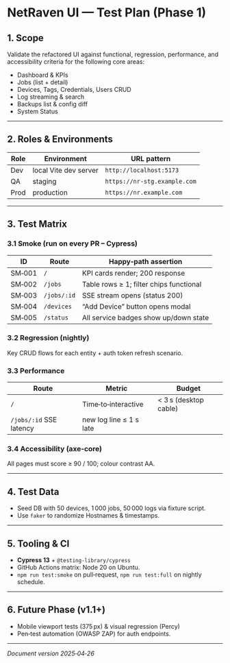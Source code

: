# NetRaven UI — Test Plan (Phase 1)

## 1. Scope
Validate the refactored UI against functional, regression, performance, and accessibility criteria for the following core areas:
* Dashboard & KPIs
* Jobs (list + detail)
* Devices, Tags, Credentials, Users CRUD
* Log streaming & search
* Backups list & config diff
* System Status

---
## 2. Roles & Environments
| Role | Environment | URL pattern |
|------|-------------|-------------|
| Dev | local Vite dev server | `http://localhost:5173` |
| QA | staging | `https://nr‑stg.example.com` |
| Prod | production | `https://nr.example.com` |

---
## 3. Test Matrix
### 3.1 Smoke (run on every PR – Cypress)
| ID | Route | Happy‑path assertion |
|----|-------|----------------------|
| SM‑001 | `/` | KPI cards render; 200 response |
| SM‑002 | `/jobs` | Table rows ≥ 1; filter chips functional |
| SM‑003 | `/jobs/:id` | SSE stream opens (status 200) |
| SM‑004 | `/devices` | “Add Device” button opens modal |
| SM‑005 | `/status` | All service badges show up/down state |

### 3.2 Regression (nightly)
Key CRUD flows for each entity + auth token refresh scenario.

### 3.3 Performance
| Route | Metric | Budget |
|-------|--------|--------|
| `/` | Time‑to‑interactive | < 3 s (desktop cable) |
| `/jobs/:id` SSE latency | new log line ≤ 1 s late |

### 3.4 Accessibility (axe‑core)
All pages must score ≥ 90 / 100; colour contrast AA.

---
## 4. Test Data
* Seed DB with 50 devices, 1 000 jobs, 50 000 logs via fixture script.
* Use `faker` to randomize Hostnames & timestamps.

---
## 5. Tooling & CI
* **Cypress 13** + `@testing-library/cypress`
* GitHub Actions matrix: Node 20 on Ubuntu.
* `npm run test:smoke` on pull‑request, `npm run test:full` on nightly schedule.

---
## 6. Future Phase (v1.1+)
* Mobile viewport tests (375 px) & visual regression (Percy)
* Pen‑test automation (OWASP ZAP) for auth endpoints.

---
*Document version 2025‑04‑26*


